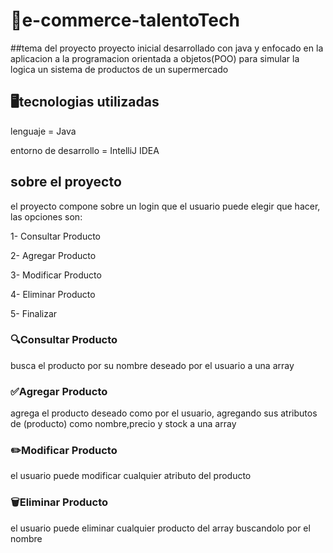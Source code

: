 # 🛒e-commerce-talentoTech

##tema del proyecto
proyecto inicial desarrollado con java y enfocado en la aplicacion a la programacion orientada a objetos(POO) para simular
la logica un sistema de productos de un supermercado 

## 🖥️tecnologias utilizadas
lenguaje = Java 

entorno de desarrollo = IntelliJ IDEA

## sobre el proyecto
el proyecto compone sobre un login que el usuario puede elegir que hacer, las opciones son:

  1- Consultar Producto

  2- Agregar Producto

  3- Modificar Producto

  4- Eliminar Producto 

  5- Finalizar

### 🔍Consultar Producto

busca el producto por su nombre deseado por el usuario a una array

### ✅Agregar Producto

agrega el producto deseado como por el usuario, agregando sus atributos de (producto) como nombre,precio y stock a una array

### ✏️Modificar Producto

el usuario puede modificar cualquier atributo del producto

### 🗑️Eliminar Producto

el usuario puede eliminar cualquier producto del array buscandolo por el nombre


